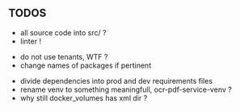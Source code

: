 ## TODOS
- all source code into src/ ?
- linter !
<!-- - cleanup automaitcally for each tests -->
- do not use tenants, WTF ?
- change names of packages if pertinent
<!-- - combine docker-compose files (prod and testing) if possible -->
- divide dependencies into prod and dev requirements files
- rename venv to something meaningfull, ocr-pdf-service-venv ?
- why still docker_volumes has xml dir ?
